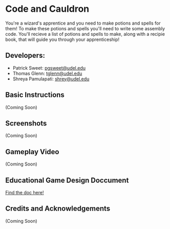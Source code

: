 # Code and Cauldron
You're a wizard's apprentice and you need to make potions and spells for them!
To make these potions and spells you'll need to write some assembly code. You'll recieve a list of potions and spells to make, along with a recipie book, that will guide you through your apprenticeship!

## Developers:
- Patrick Sweet: pgsweet@udel.edu
- Thomas Glenn: tglenn@udel.edu
- Shreya Pamulapati: shrey@udel.edu

## Basic Instructions
(Coming Soon)

## Screenshots
(Coming Soon)

## Gameplay Video
(Coming Soon)

## Educational Game Design Doccument

[Find the doc here!](/docs/egdd.md)

## Credits and Acknowledgements
(Coming Soon)

